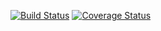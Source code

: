 [![Build 
Status](https://travis-ci.org/TheSevaOne/Very-strong-project.svg?branch=TestWork)](https://travis-ci.org/TheSevaOne/Very-strong-project)
[![Coverage Status](https://coveralls.io/TheSevaOne/Very-strong-project/badge.svg?branch=TestWork)](https://coveralls.io/github/TheSevaOne/Very-strong-project?branch=TestWork)
